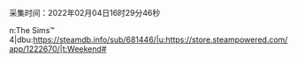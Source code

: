 采集时间：2022年02月04日16时29分46秒

n:The Sims™ 4|dbu:https://steamdb.info/sub/681446/|u:https://store.steampowered.com/app/1222670/|t:Weekend#
